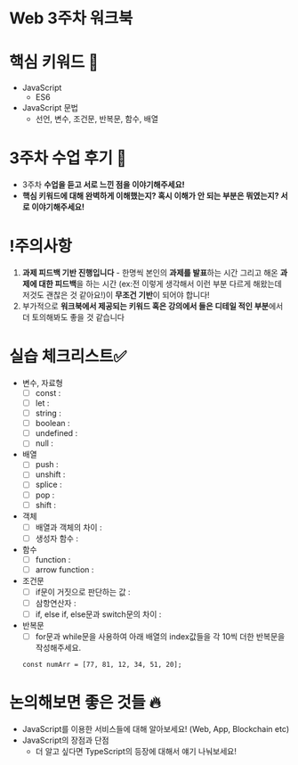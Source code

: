 # Web 3주차 워크북

# 핵심 키워드 🎯

- JavaScript
    - ES6
- JavaScript 문법
    - 선언, 변수, 조건문, 반복문, 함수, 배열

# 3주차 수업 후기 📢

- 3주차 **수업을 듣고 서로 느낀 점을 이야기해주세요!**
- **핵심 키워드에 대해 완벽하게 이해했는지? 혹시 이해가 안 되는 부분은 뭐였는지?
서로 이야기해주세요!**

# !주의사항

1. **과제 피드백 기반 진행입니다** - 한명씩 본인의 **과제를 발표**하는 시간 그리고 해온 **과제에 대한 피드백**을 하는 시간 (ex:전 이렇게 생각해서 이런 부분 다르게 해왔는데 저것도 괜찮은 것 같아요!)이 **무조건 기반**이 되어야 합니다!
2. 부가적으로 **워크북에서 제공되는 키워드 혹은 강의에서 들은 디테일 적인 부분**에서 더 토의해봐도 좋을 것 같습니다

# 실습 체크리스트✅

- 변수, 자료형
    - [ ]  const :
    - [ ]  let :
    - [ ]  string :
    - [ ]  boolean :
    - [ ]  undefined :
    - [ ]  null :
- 배열
    - [ ]  push :
    - [ ]  unshift :
    - [ ]  splice :
    - [ ]  pop :
    - [ ]  shift :
- 객체
    - [ ]  배열과 객체의 차이 :
    - [ ]  생성자 함수 :
- 함수
    - [ ]  function :
    - [ ]  arrow function :
- 조건문
    - [ ]  if문이 거짓으로 판단하는 값 :
    - [ ]  삼항연산자 :
    - [ ]  if, else if, else문과 switch문의 차이 :
- 반복문
    - [ ]  for문과 while문을 사용하여 아래 배열의 index값들을 각 10씩 더한 반복문을 작성해주세요.
    
    ```
    const numArr = [77, 81, 12, 34, 51, 20];
    
    ```
    

# 논의해보면 좋은 것들 🔥

- JavaScript를 이용한 서비스들에 대해 알아보세요! (Web, App, Blockchain etc)
- JavaScript의 장점과 단점
    - 더 알고 싶다면 TypeScript의 등장에 대해서 얘기 나눠보세요!
